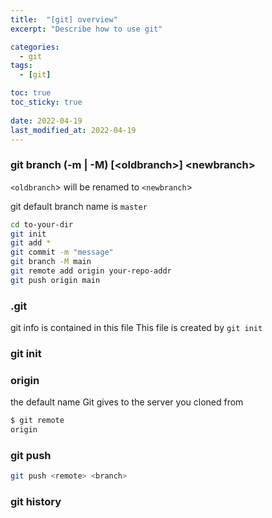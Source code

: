 ```yaml
---
title:  "[git] overview"
excerpt: "Describe how to use git"

categories:
  - git
tags:
  - [git]

toc: true
toc_sticky: true
 
date: 2022-04-19
last_modified_at: 2022-04-19
---
```


### git branch (-m | -M) \[\<oldbranch\>\] \<newbranch\>

`<oldbranch`> will be renamed to `<newbranch`>

git default branch name is `master`

```bash
cd to-your-dir
git init
git add *
git commit -m "message"
git branch -M main
git remote add origin your-repo-addr
git push origin main
```


### .git 

git info is contained in this file
This file is created by `git init`

### git init

### origin
the default name Git gives to the server you cloned from

```bash
$ git remote
origin
```

### git push

```bash
git push <remote> <branch>
```

### git history

